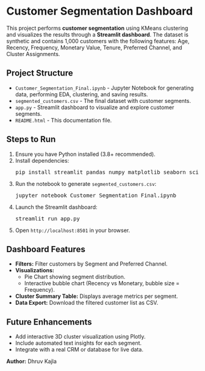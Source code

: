 <!DOCTYPE html>
<html>
<head>
    <title>Customer Segmentation Dashboard - README</title>
</head>
<body>

<h1>Customer Segmentation Dashboard</h1>

<p>
This project performs <strong>customer segmentation</strong> using KMeans clustering
and visualizes the results through a <strong>Streamlit dashboard</strong>.
The dataset is synthetic and contains 1,000 customers with the following features:
Age, Recency, Frequency, Monetary Value, Tenure, Preferred Channel, and Cluster Assignments.
</p>

<h2>Project Structure</h2>
<ul>
    <li><code>Customer_Segmentation_Final.ipynb</code> - Jupyter Notebook for generating data, performing EDA, clustering, and saving results.</li>
    <li><code>segmented_customers.csv</code> - The final dataset with customer segments.</li>
    <li><code>app.py</code> - Streamlit dashboard to visualize and explore customer segments.</li>
    <li><code>README.html</code> - This documentation file.</li>
</ul>

<h2>Steps to Run</h2>
<ol>
    <li>Ensure you have Python installed (3.8+ recommended).</li>
    <li>Install dependencies:
        <pre>pip install streamlit pandas numpy matplotlib seaborn scikit-learn plotly</pre>
    </li>
    <li>Run the notebook to generate <code>segmented_customers.csv</code>:
        <pre>jupyter notebook Customer_Segmentation_Final.ipynb</pre>
    </li>
    <li>Launch the Streamlit dashboard:
        <pre>streamlit run app.py</pre>
    </li>
    <li>Open <code>http://localhost:8501</code> in your browser.</li>
</ol>

<h2>Dashboard Features</h2>
<ul>
    <li><strong>Filters:</strong> Filter customers by Segment and Preferred Channel.</li>
    <li><strong>Visualizations:</strong>
        <ul>
            <li>Pie Chart showing segment distribution.</li>
            <li>Interactive bubble chart (Recency vs Monetary, bubble size = Frequency).</li>
        </ul>
    </li>
    <li><strong>Cluster Summary Table:</strong> Displays average metrics per segment.</li>
    <li><strong>Data Export:</strong> Download the filtered customer list as CSV.</li>
</ul>

<h2>Future Enhancements</h2>
<ul>
    <li>Add interactive 3D cluster visualization using Plotly.</li>
    <li>Include automated text insights for each segment.</li>
    <li>Integrate with a real CRM or database for live data.</li>
</ul>

<p><strong>Author:</strong> Dhruv Kajla</p>

</body>
</html>
